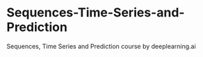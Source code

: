 # Sequences-Time-Series-and-Prediction
Sequences, Time Series and Prediction course by deeplearning.ai

